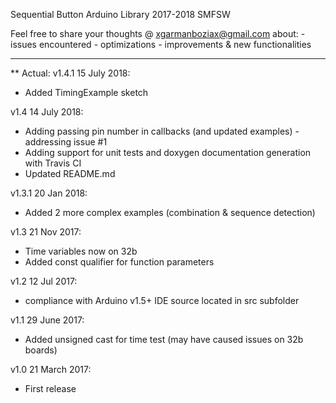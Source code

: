 Sequential Button Arduino Library
2017-2018 SMFSW

Feel free to share your thoughts @ xgarmanboziax@gmail.com about:
	- issues encountered
	- optimizations
	- improvements & new functionalities

------------

** Actual:
v1.4.1	15 July 2018:
- Added TimingExample sketch

v1.4	14 July 2018:
- Adding passing pin number in callbacks (and updated examples) - addressing issue #1
- Adding support for unit tests and doxygen documentation generation with Travis CI
- Updated README.md

v1.3.1	20 Jan 2018:
- Added 2 more complex examples (combination & sequence detection)

v1.3	21 Nov 2017:
- Time variables now on 32b
- Added const qualifier for function parameters

v1.2	12 Jul 2017:
- compliance with Arduino v1.5+ IDE source located in src subfolder

v1.1	29 June 2017:
- Added unsigned cast for time test (may have caused issues on 32b boards)

v1.0	21 March 2017:
- First release
